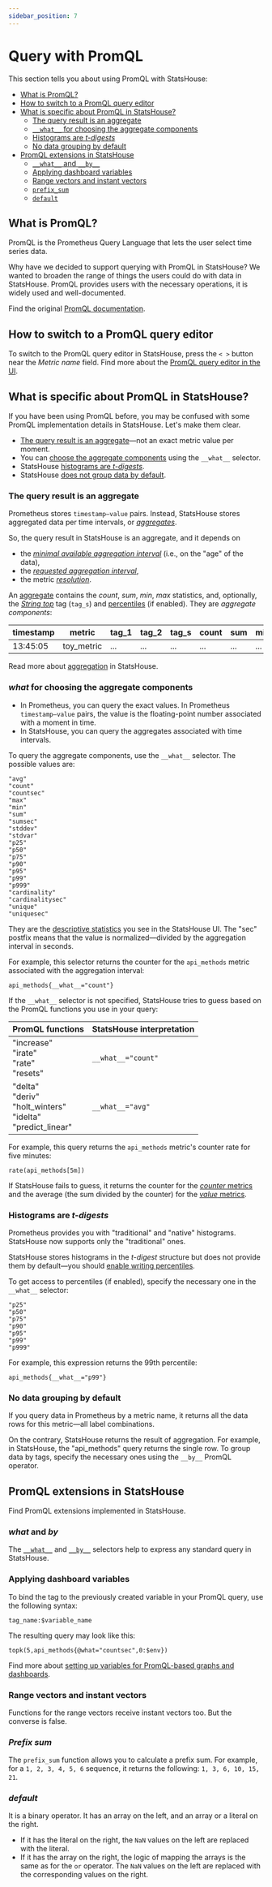 ```yaml
---
sidebar_position: 7
---
```


# Query with PromQL

This section tells you about using PromQL with StatsHouse:
<!-- TOC -->
* [What is PromQL?](#what-is-promql)
* [How to switch to a PromQL query editor](#how-to-switch-to-a-promql-query-editor)
* [What is specific about PromQL in StatsHouse?](#what-is-specific-about-promql-in-statshouse)
  * [The query result is an aggregate](#the-query-result-is-an-aggregate)
  * [`__what__` for choosing the aggregate components](#what-for-choosing-the-aggregate-components)
  * [Histograms are _t-digests_](#histograms-are-t-digests)
  * [No data grouping by default](#no-data-grouping-by-default)
* [PromQL extensions in StatsHouse](#promql-extensions-in-statshouse)
  * [`__what__` and `__by__`](#what-and-by)
  * [Applying dashboard variables](#applying-dashboard-variables)
  * [Range vectors and instant vectors](#range-vectors-and-instant-vectors)
  * [`prefix_sum`](#prefix-sum)
  * [`default`](#default)
<!-- TOC -->

## What is PromQL?

PromQL is the Prometheus Query Language that lets the user select time series data. 

Why have we decided to support querying with PromQL in StatsHouse? 
We wanted to broaden the range of things the users could do with data in StatsHouse.
PromQL provides users with the necessary operations, it is widely used and well-documented.

Find the original [PromQL documentation](https://prometheus.io/docs/prometheus/latest/querying/basics/).

## How to switch to a PromQL query editor

To switch to the PromQL query editor in StatsHouse, press the `< >` button near the _Metric name_ field.
Find more about the [PromQL query editor in the UI](view-graph.md#18--promql-query-editor).

## What is specific about PromQL in StatsHouse?

If you have been using PromQL before, you may be confused with some PromQL implementation details in StatsHouse. 
Let's make them clear.

* [The query result is an aggregate](#the-query-result-is-an-aggregate)—not an exact metric value per moment. 
* You can [choose the aggregate components](#what-for-choosing-the-aggregate-components) using the `__what__` selector.
* StatsHouse [histograms are _t-digests_](#histograms-are-t-digests).
* StatsHouse [does not group data by default](#no-data-grouping-by-default).

### The query result is an aggregate

Prometheus stores `timestamp—value` pairs. Instead, StatsHouse stores aggregated data per time intervals, or 
[_aggregates_](../overview/concepts.md#aggregate).

So, the query result in StatsHouse is an aggregate, and it depends on
* the [_minimal available aggregation interval_](../overview/concepts.md#minimal-available-aggregation-interval)
(i.e., on the "age" of the data),
* the [_requested aggregation interval_](view-graph.md#6--aggregation-interval),
* the metric [_resolution_](../overview/concepts.md#resolution).

An [aggregate](../overview/concepts.md#aggregate) contains the _count_, _sum_, _min_, _max_ 
statistics, and, optionally, the [_String top_](../overview/components.md#string-top-tag) tag (`tag_s`)
and [percentiles](edit-metrics.md#percentiles) (if enabled). 
They are _aggregate components_:

| timestamp | metric     | tag_1 | tag_2 | tag_s | count | sum | min | max | percentiles |
|-----------|------------|-------|-------|-------|-------|-----|-----|-----|-------------|
| 13:45:05  | toy_metric | ...   | ...   | ...   | ...   | ... | ... | ... | ...         |

Read more about [aggregation](../overview/concepts.md#aggregation) in StatsHouse.

### ___what___ for choosing the aggregate components

* In Prometheus, you can query the exact values. In Prometheus `timestamp—value` pairs, the 
value is the floating-point number associated with a moment in time.
* In StatsHouse, you can query the aggregates associated with time intervals.

To query the aggregate components, use the  `__what__` selector. The possible values are:
```
"avg"
"count"
"countsec"
"max"
"min"
"sum"
"sumsec"
"stddev"
"stdvar"
"p25"
"p50"
"p75"
"p90"
"p95"
"p99"
"p999"
"cardinality"
"cardinalitysec"
"unique"
"uniquesec"
```

They are the [descriptive statistics](view-graph.md#3--descriptive-statistics) you see in the StatsHouse UI.
The "sec" postfix means that the value is normalized—divided by the aggregation interval in seconds.

For example, this selector returns the counter for the `api_methods` metric associated with the aggregation interval:
```
api_methods{__what__="count"}
```

If the  `__what__` selector is not specified, StatsHouse tries to guess based on the PromQL functions you use in your 
query:

| PromQL functions                                                         | StatsHouse interpretation |
|--------------------------------------------------------------------------|---------------------------|
| "increase"<br/>"irate"<br/>"rate"<br/>"resets"                           | `__what__="count"`        |
| "delta"<br/>"deriv"<br/>"holt_winters"<br/>"idelta"<br/>"predict_linear" | `__what__="avg"`          |

For example, this query returns the `api_methods` metric's counter rate for five minutes:

```
rate(api_methods[5m])
```

If StatsHouse fails to guess, it returns the counter for the [_counter_ metrics](design-metric.md#counters) 
and the average (the sum divided by the counter) for the [_value_ metrics](design-metric.md#value-metrics).

### Histograms are _t-digests_

Prometheus provides you with "traditional" and "native" histograms. StatsHouse now supports only the "traditional" ones.

StatsHouse stores histograms in the _t-digest_ structure but does not provide them by default—you should 
[enable writing percentiles](edit-metrics.md#percentiles).

To get access to percentiles (if enabled), specify the necessary one in the `__what__` selector:
```
"p25"
"p50"
"p75"
"p90"
"p95"
"p99"
"p999"
```

For example, this expression returns the 99th percentile:

```
api_methods{__what__="p99"}
```

### No data grouping by default

If you query data in Prometheus by a metric name, it returns all the data rows for this metric—all label combinations.

On the contrary, StatsHouse returns the result of aggregation. For example, in StatsHouse, the "api_methods" query 
returns the single row.
To group data by tags, specify the necessary ones using the `__by__` PromQL operator.

## PromQL extensions in StatsHouse

Find PromQL extensions implemented in StatsHouse.

### ___what___ and ___by___

The [`__what__`](#what-for-choosing-the-aggregate-components) and [`__by__`](#no-data-grouping-by-default)
selectors help to express any standard query in StatsHouse.

### Applying dashboard variables

To bind the tag to the previously created variable in your PromQL query, use the following syntax:

`tag_name:$variable_name`

The resulting query may look like this:

`topk(5,api_methods{@what="countsec",0:$env})`

Find more about [setting up variables for PromQL-based graphs and dashboards](dashboards.md#set-up-promql-based-dashboards).

### Range vectors and instant vectors

Functions for the range vectors receive instant vectors too. But the converse is false.

### _Prefix sum_

The `prefix_sum` function allows you to calculate a prefix sum. For example,
for a `1, 2, 3, 4, 5, 6` sequence, it returns the following: `1, 3, 6, 10, 15, 21`.

### _default_

It is a binary operator. It has an array on the left, and an array or a literal on the right.
* If it has the literal on the right, the `NaN` values on the left are replaced with the literal.
* If it has the array on the right, the logic of mapping the arrays is the same as for the `or` operator. The `NaN` 
  values on the left are replaced with the corresponding values on the right.
